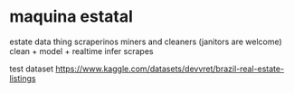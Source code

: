 # maquina estatal

estate data thing
scraperinos
miners and cleaners (janitors are welcome)
clean + model + realtime infer scrapes

test dataset
<https://www.kaggle.com/datasets/devvret/brazil-real-estate-listings>
